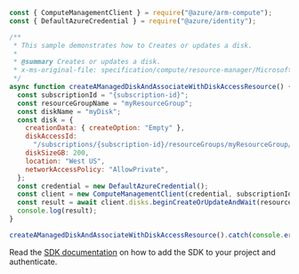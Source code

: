 ```javascript
const { ComputeManagementClient } = require("@azure/arm-compute");
const { DefaultAzureCredential } = require("@azure/identity");

/**
 * This sample demonstrates how to Creates or updates a disk.
 *
 * @summary Creates or updates a disk.
 * x-ms-original-file: specification/compute/resource-manager/Microsoft.Compute/stable/2021-12-01/examples/CreateAManagedDiskWithDiskAccess.json
 */
async function createAManagedDiskAndAssociateWithDiskAccessResource() {
  const subscriptionId = "{subscription-id}";
  const resourceGroupName = "myResourceGroup";
  const diskName = "myDisk";
  const disk = {
    creationData: { createOption: "Empty" },
    diskAccessId:
      "/subscriptions/{subscription-id}/resourceGroups/myResourceGroup/providers/Microsoft.Compute/diskAccesses/{existing-diskAccess-name}",
    diskSizeGB: 200,
    location: "West US",
    networkAccessPolicy: "AllowPrivate",
  };
  const credential = new DefaultAzureCredential();
  const client = new ComputeManagementClient(credential, subscriptionId);
  const result = await client.disks.beginCreateOrUpdateAndWait(resourceGroupName, diskName, disk);
  console.log(result);
}

createAManagedDiskAndAssociateWithDiskAccessResource().catch(console.error);
```

Read the [SDK documentation](https://github.com/Azure/azure-sdk-for-js/blob/%40azure%2Farm-compute_18.0.0/sdk/compute/arm-compute/README.md) on how to add the SDK to your project and authenticate.
